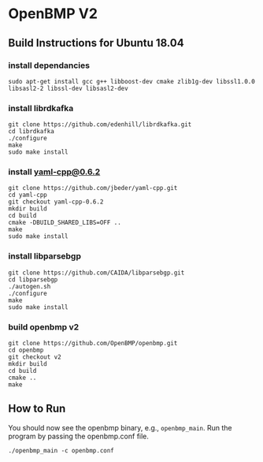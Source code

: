 # OpenBMP V2

## Build Instructions for Ubuntu 18.04

### install dependancies
```
sudo apt-get install gcc g++ libboost-dev cmake zlib1g-dev libssl1.0.0 libsasl2-2 libssl-dev libsasl2-dev
``` 

### install librdkafka
```
git clone https://github.com/edenhill/librdkafka.git
cd librdkafka
./configure
make
sudo make install
```

### install yaml-cpp@0.6.2
```
git clone https://github.com/jbeder/yaml-cpp.git
cd yaml-cpp
git checkout yaml-cpp-0.6.2
mkdir build
cd build
cmake -DBUILD_SHARED_LIBS=OFF ..
make
sudo make install
```

### install libparsebgp
```
git clone https://github.com/CAIDA/libparsebgp.git
cd libparsebgp
./autogen.sh
./configure
make
sudo make install
```

### build openbmp v2
```
git clone https://github.com/OpenBMP/openbmp.git
cd openbmp
git checkout v2
mkdir build
cd build
cmake ..
make
```

## How to Run
You should now see the openbmp binary, e.g., `openbmp_main`.
Run the program by passing the openbmp.conf file.

`./openbmp_main -c openbmp.conf`
